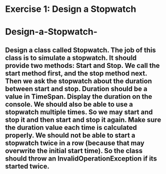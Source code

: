# Exercise 1: Design a Stopwatch

# Design-a-Stopwatch-

**Design a class called Stopwatch**. The job of this class is to simulate a stopwatch. It should provide two methods: Start 
and Stop. We call the start method first, and the stop method next. Then we ask the stopwatch about the duration 
between start and stop. Duration should be a value in TimeSpan. Display the duration on the console. We should also
be able to use a stopwatch multiple times. So we may start and stop it and then start and stop it again. Make sure the 
duration value each time is calculated properly. We should not be able to start a stopwatch twice in a row (because 
that may overwrite the initial start time). So the class should throw an InvalidOperationException if its started twice.
---
